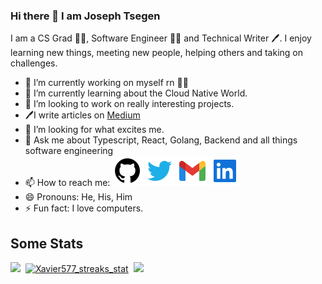 ### Hi there 👋 I am Joseph Tsegen

<head>
<link href='https://unpkg.com/boxicons@2.0.9/css/boxicons.min.css' rel='stylesheet'>
</head>

I am a CS Grad 🧑‍🎓, Software Engineer 👨‍💻 and Technical Writer 🖊️.
I enjoy learning new things, meeting new people, helping others and taking on challenges.

- 🔭 I’m currently working on myself rn 🙏🏽
- 🌱 I’m currently learning about the Cloud Native World.
- 👯 I’m looking to work on really interesting projects.
- 🖊️I️️ write articles on [Medium](https://medium.com/@tsegstech10)
- 🤔 I’m looking for what excites me.
- 💬 Ask me about Typescript, React, Golang, Backend and all things software engineering
- 📫 How to reach me: [![github_icon](./icons/github.svg)](http://github.com/Xavier577)
  [![twitter_icon](./icons/twitter.svg)](https://twitter.com/heisxavier577)
  [![gmail_icon](./icons/gmail.svg)](mailto:josephtsegen10@gmail.com)
  [![linkedIn_icon](./icons/linkedin.svg)](https://www.linkedin.com/in/joseph-tsegen-b023a11b8/)
- 😄 Pronouns: He, His, Him
- ⚡ Fun fact: I love computers.

## Some Stats
<div>
<a href="https://github.com/anuraghazra/github-readme-stats"><img height="145em" src="https://github-readme-stats-bpires.vercel.app/api?username=Xavier577&hide_title=true&line_height=25&hide_rank=false&theme=dark&show_icons=true&hide_border=true"></a>&nbsp;
<a href="https://github.com/denvercoder1/github-readme-streak-stats"><img height="145em" src="https://github-readme-streak-stats.herokuapp.com/?user=Xavier577&theme=dark" alt="Xavier577_streaks_stat" /></a>&nbsp;
<a href="https://github.com/anuraghazra/github-readme-stats"><img height="129.6em" src="https://github-readme-stats-bpires.vercel.app/api/top-langs/?username=Xavier577&layout=compact&card_width=400&hide_title=true&theme=dark&t&langs_count=10&hide_border=true"></a>&nbsp;
  
</div>

